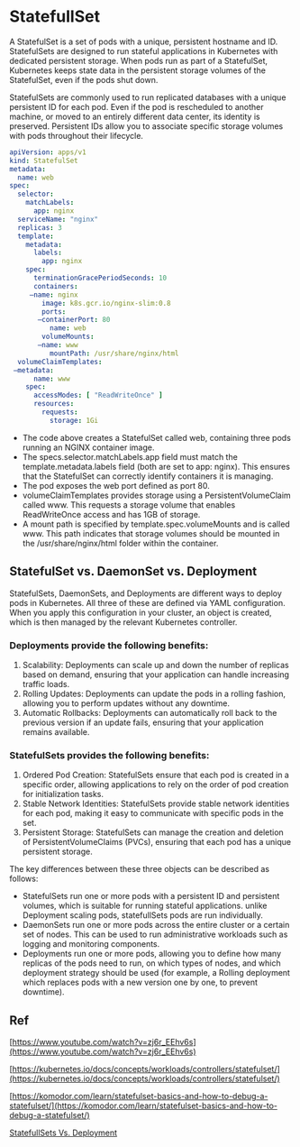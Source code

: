 # StatefullSet

A StatefulSet is a set of pods with a unique, persistent hostname and ID. StatefulSets are designed to run stateful applications in Kubernetes with dedicated persistent storage. When pods run as part of a StatefulSet, Kubernetes keeps state data in the persistent storage volumes of the StatefulSet, even if the pods shut down.

StatefulSets are commonly used to run replicated databases with a unique persistent ID for each pod. Even if the pod is rescheduled to another machine, or moved to an entirely different data center, its identity is preserved. Persistent IDs allow you to associate specific storage volumes with pods throughout their lifecycle.

```yml
apiVersion: apps/v1
kind: StatefulSet
metadata:
  name: web
spec:
  selector:
    matchLabels:
      app: nginx
  serviceName: "nginx"
  replicas: 3
  template:
    metadata:
      labels:
        app: nginx
    spec:
      terminationGracePeriodSeconds: 10
      containers:
     —name: nginx
        image: k8s.gcr.io/nginx-slim:0.8
        ports:
       —containerPort: 80
          name: web
        volumeMounts:
       —name: www
          mountPath: /usr/share/nginx/html
  volumeClaimTemplates:
 —metadata:
      name: www
    spec:
      accessModes: [ "ReadWriteOnce" ]
      resources:
        requests:
          storage: 1Gi
```
* The code above creates a StatefulSet called web, containing three pods running an NGINX container image.
* The specs.selector.matchLabels.app field must match the template.metadata.labels field (both are set to app: nginx). This ensures that the StatefulSet can correctly identify containers it is managing.
* The pod exposes the web port defined as port 80.
* volumeClaimTemplates provides storage using a PersistentVolumeClaim called www. This requests a storage volume that enables ReadWriteOnce access and has 1GB of storage.
* A mount path is specified by template.spec.volumeMounts and is called www. This path indicates that storage volumes should be mounted in the /usr/share/nginx/html folder within the container.

## StatefulSet vs. DaemonSet vs. Deployment
StatefulSets, DaemonSets, and Deployments are different ways to deploy pods in Kubernetes. All three of these are defined via YAML configuration. When you apply this configuration in your cluster, an object is created, which is then managed by the relevant Kubernetes controller.

### Deployments provide the following benefits:

1. Scalability: Deployments can scale up and down the number of replicas based on demand, ensuring that your application can handle increasing traffic loads.
2. Rolling Updates: Deployments can update the pods in a rolling fashion, allowing you to perform updates without any downtime.
3. Automatic Rollbacks: Deployments can automatically roll back to the previous version if an update fails, ensuring that your application remains available.

### StatefulSets provides the following benefits:
1. Ordered Pod Creation: StatefulSets ensure that each pod is created in a specific order, allowing applications to rely on the order of pod creation for initialization tasks.
2. Stable Network Identities: StatefulSets provide stable network identities for each pod, making it easy to communicate with specific pods in the set.
3. Persistent Storage: StatefulSets can manage the creation and deletion of PersistentVolumeClaims (PVCs), ensuring that each pod has a unique persistent storage.

The key differences between these three objects can be described as follows:

* StatefulSets run one or more pods with a persistent ID and persistent volumes, which is suitable for running stateful applications. unlike Deployment scaling pods, statefullSets pods are run individually.
* DaemonSets run one or more pods across the entire cluster or a certain set of nodes. This can be used to run administrative workloads such as logging and monitoring components.
* Deployments run one or more pods, allowing you to define how many replicas of the pods need to run, on which types of nodes, and which deployment strategy should be used (for example, a Rolling deployment which replaces pods with a new version one by one, to prevent downtime).

## Ref
[https://www.youtube.com/watch?v=zj6r_EEhv6s](https://www.youtube.com/watch?v=zj6r_EEhv6s)

[https://kubernetes.io/docs/concepts/workloads/controllers/statefulset/](https://kubernetes.io/docs/concepts/workloads/controllers/statefulset/)

[https://komodor.com/learn/statefulset-basics-and-how-to-debug-a-statefulset/](https://komodor.com/learn/statefulset-basics-and-how-to-debug-a-statefulset/)

[StatefullSets Vs. Deployment](https://levelup.gitconnected.com/kubernetes-101-deployment-vs-statefulset-509058c10593)